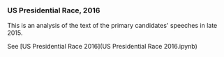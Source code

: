 
### US Presidential Race, 2016

This is an analysis of the text of the primary candidates' speeches in
late 2015.

See [US Presidential Race 2016](US Presidential Race 2016.ipynb)
